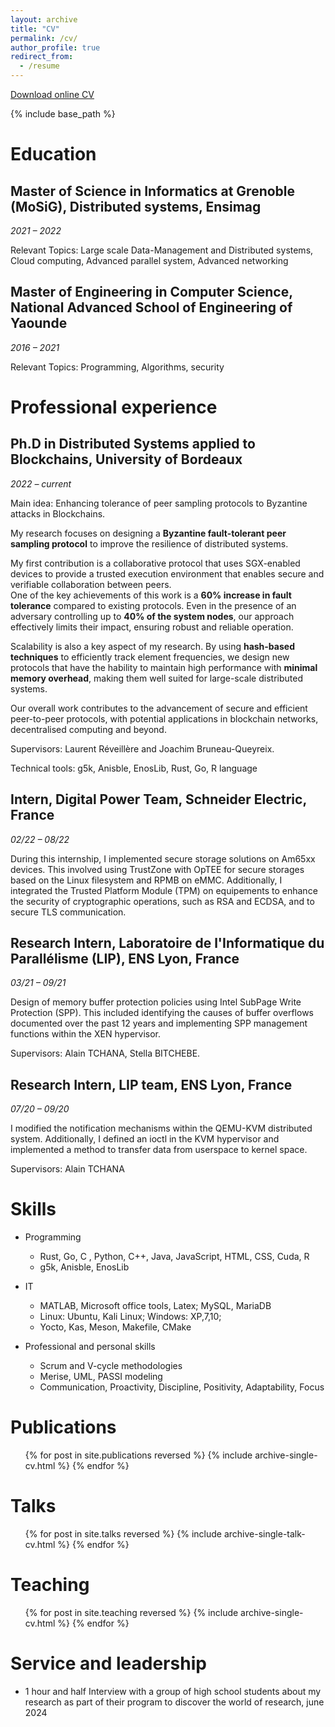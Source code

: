```yaml
---
layout: archive
title: "CV"
permalink: /cv/
author_profile: true
redirect_from:
  - /resume
---
```

<p style="text-decoration:underline;"><a href="https://docs.google.com/document/d/1m4zhpRM_5-rj8YgwfB52hhWrAiGJ3-Iy_BgdmjkH4n4/edit?tab=t.0">Download online CV</a></p>

{% include base_path %}

Education
======

Master of Science in Informatics at Grenoble (MoSiG), Distributed systems, Ensimag
------

*2021 – 2022*

Relevant Topics: Large scale Data-Management and Distributed systems, Cloud computing, Advanced parallel system, Advanced networking 

Master of Engineering in Computer Science, National Advanced School of Engineering of Yaounde
------

*2016 – 2021*

Relevant Topics: Programming, Algorithms, security


Professional experience
======

Ph.D in Distributed Systems applied to Blockchains, University of Bordeaux
------ 

*2022 – current*

Main idea: Enhancing tolerance of peer sampling protocols to Byzantine attacks in Blockchains. 

My research focuses on designing a **Byzantine fault-tolerant peer sampling protocol** to improve the resilience of distributed systems. 

My first contribution is a collaborative protocol that uses SGX-enabled devices to provide a trusted execution environment that enables secure and verifiable collaboration between peers.  
One of the key achievements of this work is a **60% increase in fault tolerance** compared to existing protocols. Even in the presence of an adversary controlling up to **40% of the system nodes**, our approach effectively limits their impact, ensuring robust and reliable operation.  

Scalability is also a key aspect of my research. By using **hash-based techniques** to efficiently track element frequencies, we design new protocols that have the hability to maintain high performance with **minimal memory overhead**, making them well suited for large-scale distributed systems.  

Our overall work contributes to the advancement of secure and efficient peer-to-peer protocols, with potential applications in blockchain networks, decentralised computing and beyond.  

Supervisors: Laurent Réveillère and Joachim Bruneau-Queyreix.

Technical tools: g5k, Anisble, EnosLib, Rust, Go, R language

Intern, Digital Power Team, Schneider Electric, France 
------ 

*02/22 – 08/22*

During this internship, I implemented secure storage solutions on Am65xx devices. This involved using TrustZone with OpTEE for secure storages based on the Linux filesystem and RPMB on eMMC. Additionally, I integrated the Trusted Platform Module (TPM) on equipements to enhance the security of cryptographic operations, such as RSA and ECDSA, and to secure TLS communication.

Research Intern, Laboratoire de l'Informatique du Parallélisme (LIP), ENS Lyon, France
------ 

*03/21 – 09/21*

Design of memory buffer protection policies using Intel SubPage Write Protection (SPP). This included identifying the causes of buffer overflows documented over the past 12 years and implementing SPP management functions within the XEN hypervisor.

Supervisors: Alain TCHANA, Stella BITCHEBE.

Research Intern, LIP team, ENS Lyon, France
------ 

*07/20 – 09/20*

I modified the notification mechanisms within the QEMU-KVM distributed system. Additionally, I defined an ioctl in the KVM hypervisor and implemented a method to transfer data from userspace to kernel space.

Supervisors: Alain TCHANA

Skills
======
* Programming
  * Rust, Go, C , Python, C++, Java, JavaScript, HTML, CSS, Cuda, R
  * g5k, Anisble, EnosLib

* IT 
  * MATLAB, Microsoft office tools, Latex;   MySQL, MariaDB 
  * Linux: Ubuntu, Kali Linux; Windows:  XP,7,10;   
  * Yocto, Kas, Meson, Makefile, CMake

* Professional and personal skills
  * Scrum and V-cycle methodologies 
  * Merise, UML, PASSI modeling
  * Communication, Proactivity, Discipline, Positivity, Adaptability, Focus


Publications
======
  <ul>{% for post in site.publications reversed %}
    {% include archive-single-cv.html %}
  {% endfor %}</ul>
  
Talks
======
  <ul>{% for post in site.talks reversed %}
    {% include archive-single-talk-cv.html  %}
  {% endfor %}</ul>
  
Teaching
======
  <ul>{% for post in site.teaching reversed %}
    {% include archive-single-cv.html %}
  {% endfor %}</ul>
  
Service and leadership
======
* 1 hour and half Interview with a group of high school students about my research as part of their program to discover the world of research, june 2024